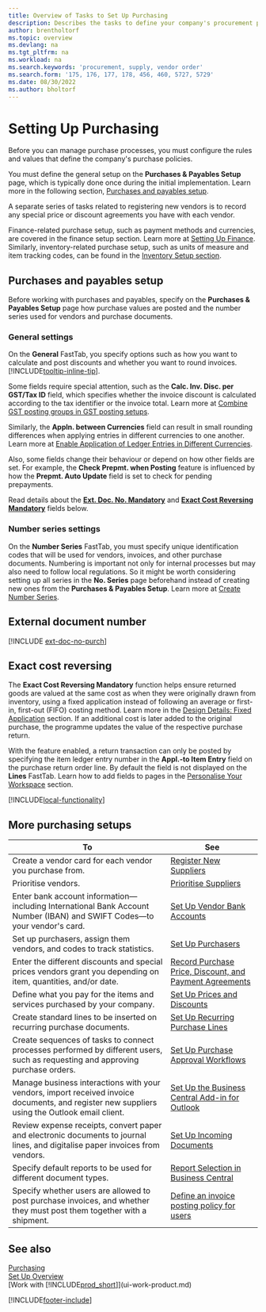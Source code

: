 ```yaml
---
title: Overview of Tasks to Set Up Purchasing
description: Describes the tasks to define your company's procurement policies and set up your purchasing processes.
author: brentholtorf
ms.topic: overview
ms.devlang: na
ms.tgt_pltfrm: na
ms.workload: na
ms.search.keywords: 'procurement, supply, vendor order'
ms.search.form: '175, 176, 177, 178, 456, 460, 5727, 5729'
ms.date: 08/30/2022
ms.author: bholtorf
---
```

# Setting Up Purchasing

Before you can manage purchase processes, you must configure the rules and values that define the company's purchase policies.

You must define the general setup on the **Purchases & Payables Setup** page, which is typically done once during the initial implementation. Learn more in the following section, [Purchases and payables setup](#purchases-and-payables-setup).

A separate series of tasks related to registering new vendors is to record any special price or discount agreements you have with each vendor.

Finance-related purchase setup, such as payment methods and currencies, are covered in the finance setup section. Learn more at [Setting Up Finance](finance-setup-finance.md). Similarly, inventory-related purchase setup, such as units of measure and item tracking codes, can be found in the [Inventory Setup section](inventory-setup-inventory.md).

## Purchases and payables setup

Before working with purchases and payables, specify on the **Purchases & Payables Setup** page how purchase values are posted and the number series used for vendors and purchase documents.

### General settings

On the **General** FastTab, you specify options such as how you want to calculate and post discounts and whether you want to round invoices. [!INCLUDE[tooltip-inline-tip](includes/tooltip-inline-tip_md.md)].

Some fields require special attention, such as the **Calc. Inv. Disc. per GST/Tax ID** field, which specifies whether the invoice discount is calculated according to the tax identifier or the invoice total. Learn more at [Combine GST posting groups in GST posting setups](finance-setup-vat.md#combine-vat-posting-groups-in-vat-posting-setups).

Similarly, the **Appln. between Currencies** field can result in small rounding differences when applying entries in different currencies to one another. Learn more at [Enable Application of Ledger Entries in Different Currencies](finance-how-enable-application-ledger-entries-different-currencies.md).

Also, some fields change their behaviour or depend on how other fields are set. For example, the **Check Prepmt. when Posting** feature is influenced by how the **Prepmt. Auto Update** field is set to check for pending prepayments.

Read details about the [**Ext. Doc. No. Mandatory**](#external-document-number) and [**Exact Cost Reversing Mandatory**](#exact-cost-reversing) fields below.

### Number series settings

On the **Number Series** FastTab, you must specify unique identification codes that will be used for vendors, invoices, and other purchase documents. Numbering is important not only for internal processes but may also need to follow local regulations. So it might be worth considering setting up all series in the **No. Series** page beforehand instead of creating new ones from the **Purchases & Payables Setup**. Learn more at [Create Number Series](ui-create-number-series.md).

## External document number

[!INCLUDE [ext-doc-no-purch](includes/ext-doc-no-purch.md)]

## Exact cost reversing

The **Exact Cost Reversing Mandatory** function helps ensure returned goods are valued at the same cost as when they were originally drawn from inventory, using a fixed application instead of following an average or first-in, first-out (FIFO) costing method. Learn more in the [Design Details: Fixed Application](design-details-item-application.md#fixed-application) section. If an additional cost is later added to the original purchase, the programme updates the value of the respective purchase return.

With the feature enabled, a return transaction can only be posted by specifying the item ledger entry number in the **Appl.-to Item Entry** field on the purchase return order line. By default the field is not displayed on the **Lines** FastTab. Learn how to add fields to pages in the [Personalise Your Workspace](ui-personalization-user.md#to-start-personalizing-a-page-through-the-personalizing-banner) section.

[!INCLUDE[local-functionality](includes/local-functionality.md)]

## More purchasing setups

| To | See |
| --- | --- |
| Create a vendor card for each vendor you purchase from. |[Register New Suppliers](purchasing-how-register-new-vendors.md) |
| Prioritise vendors. |[Prioritise Suppliers](purchasing-how-prioritize-vendors.md) |
| Enter bank account information&mdash;including International Bank Account Number (IBAN) and SWIFT Codes&mdash;to your vendor's card. | [Set Up Vendor Bank Accounts](purchasing-how-set-up-vendors-bank-accounts.md) |
| Set up purchasers, assign them vendors, and codes to track statistics. |[Set Up Purchasers](purchasing-how-setup-purchasers.md) |
| Enter the different discounts and special prices vendors grant you depending on item, quantities, and/or date. |[Record Purchase Price, Discount, and Payment Agreements](purchasing-how-record-purchase-price-discount-payment-agreements.md) |
| Define what you pay for the items and services purchased by your company.  | [Set Up Prices and Discounts](across-prices-and-discounts.md) |
| Create standard lines to be inserted on recurring purchase documents. | [Set Up Recurring Purchase Lines](purchasing-how-work-recurring-purchase-lines.md) |
| Create sequences of tasks to connect processes performed by different users, such as requesting and approving purchase orders. | [Set Up Purchase Approval Workflows](across-set-up-workflows.md) |
| Manage business interactions with your vendors, import received invoice documents, and register new suppliers using the Outlook email client. | [Set Up the Business Central Add-in for Outlook](admin-outlook.md) |
| Review expense receipts, convert paper and electronic documents to journal lines, and digitalise paper invoices from vendors. | [Set Up Incoming Documents](across-how-setup-income-documents.md) |
| Specify default reports to be used for different document types. |[Report Selection in Business Central](across-report-selections.md)|
|Specify whether users are allowed to post purchase invoices, and whether they must post them together with a shipment. |[Define an invoice posting policy for users](admin-setup-invoice-posting-policy.md)|

## See also

[Purchasing](purchasing-manage-purchasing.md)  
[Set Up Overview](setup.md)  
[Work with [!INCLUDE[prod_short](includes/prod_short.md)]](ui-work-product.md)

[!INCLUDE[footer-include](includes/footer-banner.md)]
